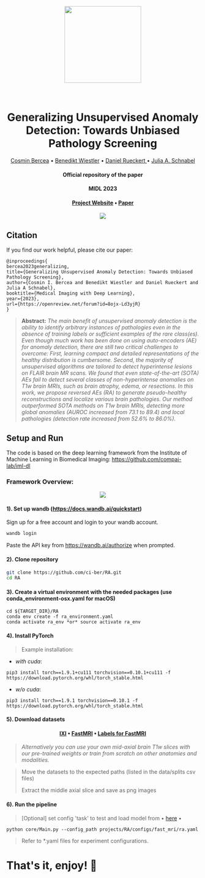 <p align="center">
<img src="https://github.com/ci-ber/RA/assets/106509806/7843d7bc-65e6-420b-a6a8-af39c7897982" width="200" class="center">
</p>
<h1 align="center">
  <br>
Generalizing Unsupervised Anomaly Detection: Towards Unbiased Pathology Screening  <br>
</h1>
</h1>
  <p align="center">
    <a href="https://ci.bercea.net">Cosmin Bercea</a> •
    <a href="https://www.neurokopfzentrum.med.tum.de/neuroradiologie/mitarbeiter-profil-wiestler.html">Benedikt Wiestler</a> •
    <a href="https://aim-lab.io/author/daniel-ruckert/">Daniel Rueckert </a> •
    <a href="https://compai-lab.github.io/author/julia-a.-schnabel/">Julia A. Schnabel </a>
  </p>
<h4 align="center">Official repository of the paper</h4>
<h4 align="center">MIDL 2023</h4>
<h4 align="center"><a href="https://ci.bercea.net/project/ra/">Project Website</a> • <a href="https://openreview.net/pdf?id=8ojx-Ld3yjR">Paper</a> </h4>

<p align="center">
<img src="https://github.com/ci-ber/RA/assets/106509806/03b9aa7f-3357-421e-b1e9-b0a80c4b43e0">
</p>

## Citation

If you find our work helpful, please cite our paper:
```
@inproceedings{
bercea2023generalizing,
title={Generalizing Unsupervised Anomaly Detection: Towards Unbiased Pathology Screening},
author={Cosmin I. Bercea and Benedikt Wiestler and Daniel Rueckert and Julia A Schnabel},
booktitle={Medical Imaging with Deep Learning},
year={2023},
url={https://openreview.net/forum?id=8ojx-Ld3yjR}
}
```

> **Abstract:** *The main benefit of unsupervised anomaly detection is the ability to identify arbitrary instances of pathologies even in the absence of training labels or sufficient examples of the rare class(es). Even though much work has been done on using auto-encoders (AE) for anomaly detection, there are still two critical challenges to overcome: First, learning compact and detailed representations of the healthy distribution is cumbersome. Second, the majority of unsupervised algorithms are tailored to detect hyperintense lesions on FLAIR brain MR scans. We found that even state-of-the-art (SOTA) AEs fail to detect several classes of non-hyperintense anomalies on T1w brain MRIs, such as brain atrophy, edema, or resections. In this work, we propose reversed AEs (RA) to generate pseudo-healthy reconstructions and localize various brain pathologies. Our method outperformed SOTA methods on T1w brain MRIs, detecting more global anomalies (AUROC increased from 73.1 to 89.4) and local pathologies (detection rate increased from 52.6% to 86.0%).*


## Setup and Run

The code is based on the deep learning framework from the Institute of Machine Learning in Biomedical Imaging: https://github.com/compai-lab/iml-dl

### Framework Overview: 

<p align="center">
<img src="https://github.com/ci-ber/RA/assets/106509806/844b35fa-0e3e-4b1c-8b4c-1adecae6703a">
</p>

#### 1). Set up wandb (https://docs.wandb.ai/quickstart)

Sign up for a free account and login to your wandb account.
```bash
wandb login
```
Paste the API key from https://wandb.ai/authorize when prompted.

#### 2). Clone repository

```bash
git clone https://github.com/ci-ber/RA.git
cd RA
```

#### 3). Create a virtual environment with the needed packages (use conda_environment-osx.yaml for macOS)

```
cd ${TARGET_DIR}/RA
conda env create -f ra_environment.yaml
conda activate ra_env *or* source activate ra_env
```

#### 4). Install PyTorch 

> Example installation:

* *with cuda*: 
```
pip3 install torch==1.9.1+cu111 torchvision==0.10.1+cu111 -f https://download.pytorch.org/whl/torch_stable.html
```
* *w/o cuda*:
```
pip3 install torch==1.9.1 torchvision==0.10.1 -f https://download.pytorch.org/whl/torch_stable.html
```

#### 5). Download datasets 

<h4 align="center"><a href="https://brain-development.org/ixi-dataset/">IXI</a> • <a href="https://fastmri.org">FastMRI</a> • <a href="https://github.com/microsoft/fastmri-plus"> Labels for FastMRI</a> </h4>

> *Alternatively you can use your own mid-axial brain T1w slices with our pre-trained weights or train from scratch on other anatomies and modalities.*

> Move the datasets to the expected paths (listed in the data/splits csv files)
> 
> Extract the middle axial slice and save as png images

#### 6). Run the pipeline

> [Optional] set config 'task' to test and load model from  •  <a href="https://syncandshare.lrz.de/getlink/fi66pzBw7VbmC6eXjWKhya/23MIDL_RA_best_model.pt">here</a>  • 

```
python core/Main.py --config_path projects/RA/configs/fast_mri/ra.yaml
```

> Refer to *.yaml files for experiment configurations.



# That's it, enjoy! :rocket:





